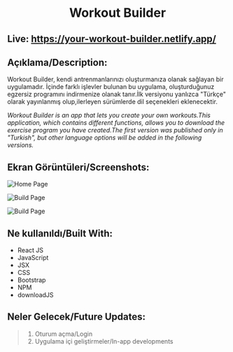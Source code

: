 <h1 align="center">
 Workout Builder 
</h1>

## Live: https://your-workout-builder.netlify.app/

## Açıklama/Description:

Workout Builder, kendi antrenmanlarınızı oluşturmanıza olanak sağlayan bir uygulamadır. İçinde farklı işlevler bulunan bu uygulama, oluşturduğunuz egzersiz programını indirmenize olanak tanır.İlk versiyonu yanlızca "Türkçe" olarak yayınlanmış olup,ilerleyen sürümlerde dil seçenekleri eklenecektir.

*Workout Builder is an app that lets you create your own workouts.This application, which contains different functions, allows you to download the exercise program you have created.The first version was published only in "Turkish", but other language options will be added in the following versions.*

## Ekran Görüntüleri/Screenshots:

![Home Page](https://drive.google.com/uc?export=view&id=1L0osIAC36fw8jl7B8JTPhOqCz1MH4vHq)

![Build Page](https://drive.google.com/uc?export=view&id=1J99jfEKFZrLiRoy0Gd9V6I1Yvu9P2Lw0)

![Build Page](https://drive.google.com/uc?export=view&id=1ABQknX_6H6w9I2TEJ_PZpMLo_Qi-s1eP)

## Ne kullanıldı/Built With:

* React JS
* JavaScript
* JSX
* CSS
* Bootstrap
* NPM
* downloadJS


## Neler Gelecek/Future Updates:

> 1. Oturum açma/Login
> 2. Uygulama içi geliştirmeler/In-app developments


